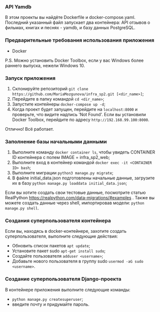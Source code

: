 ### API Yamdb 
В этом проекты вы найдёте Dockerfile и docker-compose.yaml. Последний указанный файл запускает два контейнера: API отзывов о фильмах, книгах и песнях - yamdb, и базу данных PostgreSQL.

### Предварительные требования использования приложения
- Docker

P.S. Можно установить Docker Toolbox, если у вас Windows более раннего выпуска, нежели Windows 10.

### Запуск приложения
1. Склонируйте репозиторий `git clone https://github.com/MariaMozgunova/infra_sp2.git [<dir_name>]`;
2. Перейдите в папку командой `cd <dir_name>`;
3. Запустите контейнеры `docker-compose up -d`;
4. Когда проект будет запущен, перейдите на `localhost:8000` и проверьте, что видите надпись 'Not Found'. Если вы установили Docker Toolbox, перейдите по адресу `http://192.168.99.100:8000`.

Отлично! Всё работает.

### Заполнение базы начальными данными
1. Выполните команду `docker container ls`, чтобы увидеть CONTAINER ID контейнера с полем IMAGE = infra_sp2_web;
2. Выполните вход в контейнер командой `docker exec -it <CONTAINER ID> bash`;
3. Выполните миграции `python3 manage.py migrate`;  
4. В файле initial_data.json подготовлены начальные данные, загрузите их в базу `python manage.py loaddata initial_data.json`;

Если вы хотите создать свои тестовые данные, посмотрите статью RealPython https://realpython.com/data-migrations/#examples .
Также вы можете создать данные через shell, импортировав модели: `python manage.py shell`.

### Создания суперпользователя контейнера
Если вы, находясь в docker-контейнере, захотите создать суперпользователя, выполните следующие действия:
   - Обновить список пакетов `apt update`;
   - Установите пакет sudo `apt-get install sudo`;
   - Создайте пользователя `adduser <username>`;
   - Добавьте нового пользователя в группу sudo `usermod -aG sudo <username>`.
   
### Создание суперпользователя Django-проекта
В контейнере приложения выполните следующие команды:
   - `python manage.py createsuperuser`;
   - введите почту и придумайте пароль.

